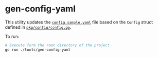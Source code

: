 # gen-config-yaml

This utility updates the [`config.sample.yaml`](../../config.sample.yaml) file based on the `Config` struct defined in [`pkg/config/config.go`](../../pkg/config/config.go).

To run:

```sh
# Execute form the root directory of the project
go run ./tools/gen-config-yaml
```
